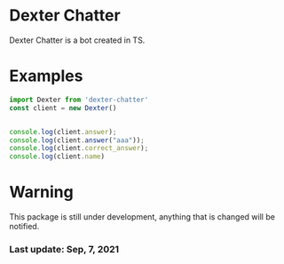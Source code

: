 # Dexter Chatter
Dexter Chatter is a bot created in TS.


# Examples
```ts
import Dexter from 'dexter-chatter'
const client = new Dexter()


console.log(client.answer);
console.log(client.answer("aaa"));
console.log(client.correct_answer);
console.log(client.name)
```

# Warning
This package is still under development, anything that is changed will be notified.

### Last update: Sep, 7, 2021
